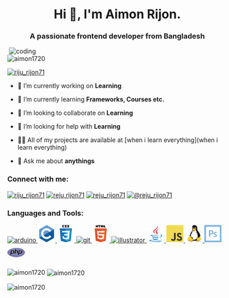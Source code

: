 <h1 align="center">Hi 👋, I'm Aimon Rijon.</h1>
<h3 align="center">A passionate frontend developer from Bangladesh</h3>

<img align="right" alt="coding" width="500" src="https://user-images.githubusercontent.com/55389276/140866485-8fb1c876-9a8f-4d6a-98dc-08c4981eaf70.gif">

<p align="left"> <img src="https://komarev.com/ghpvc/?username=aimon1720&label=Profile%20views&color=0e75b6&style=flat" alt="aimon1720" /> </p>

<p align="left"> <a href="https://twitter.com/riju_rijon71" target="blank"><img src="https://img.shields.io/twitter/follow/riju_rijon71?logo=twitter&style=for-the-badge" alt="riju_rijon71" /></a> </p>

- 🔭 I’m currently working on **Learning**

- 🌱 I’m currently learning **Frameworks, Courses etc.**

- 👯 I’m looking to collaborate on **Learning**

- 🤝 I’m looking for help with **Learning**

- 👨‍💻 All of my projects are available at [when i learn everything](when i learn everything)

- 💬 Ask me about **anythings**

<h3 align="left">Connect with me:</h3>
<p align="left">
<a href="https://twitter.com/riju_rijon71" target="blank"><img align="center" src="https://raw.githubusercontent.com/rahuldkjain/github-profile-readme-generator/master/src/images/icons/Social/twitter.svg" alt="riju_rijon71" height="30" width="40" /></a>
<a href="https://fb.com/reju,rijon71" target="blank"><img align="center" src="https://raw.githubusercontent.com/rahuldkjain/github-profile-readme-generator/master/src/images/icons/Social/facebook.svg" alt="reju,rijon71" height="30" width="40" /></a>
<a href="https://instagram.com/reju_rijon71" target="blank"><img align="center" src="https://raw.githubusercontent.com/rahuldkjain/github-profile-readme-generator/master/src/images/icons/Social/instagram.svg" alt="reju_rijon71" height="30" width="40" /></a>
<a href="https://www.youtube.com/c/@reju_rijon71" target="blank"><img align="center" src="https://raw.githubusercontent.com/rahuldkjain/github-profile-readme-generator/master/src/images/icons/Social/youtube.svg" alt="@reju_rijon71" height="30" width="40" /></a>
</p>

<h3 align="left">Languages and Tools:</h3>
<p align="left"> <a href="https://www.arduino.cc/" target="_blank" rel="noreferrer"> <img src="https://cdn.worldvectorlogo.com/logos/arduino-1.svg" alt="arduino" width="40" height="40"/> </a> <a href="https://www.cprogramming.com/" target="_blank" rel="noreferrer"> <img src="https://raw.githubusercontent.com/devicons/devicon/master/icons/c/c-original.svg" alt="c" width="40" height="40"/> </a> <a href="https://www.w3schools.com/css/" target="_blank" rel="noreferrer"> <img src="https://raw.githubusercontent.com/devicons/devicon/master/icons/css3/css3-original-wordmark.svg" alt="css3" width="40" height="40"/> </a> <a href="https://git-scm.com/" target="_blank" rel="noreferrer"> <img src="https://www.vectorlogo.zone/logos/git-scm/git-scm-icon.svg" alt="git" width="40" height="40"/> </a> <a href="https://www.w3.org/html/" target="_blank" rel="noreferrer"> <img src="https://raw.githubusercontent.com/devicons/devicon/master/icons/html5/html5-original-wordmark.svg" alt="html5" width="40" height="40"/> </a> <a href="https://www.adobe.com/in/products/illustrator.html" target="_blank" rel="noreferrer"> <img src="https://www.vectorlogo.zone/logos/adobe_illustrator/adobe_illustrator-icon.svg" alt="illustrator" width="40" height="40"/> </a> <a href="https://www.java.com" target="_blank" rel="noreferrer"> <img src="https://raw.githubusercontent.com/devicons/devicon/master/icons/java/java-original.svg" alt="java" width="40" height="40"/> </a> <a href="https://developer.mozilla.org/en-US/docs/Web/JavaScript" target="_blank" rel="noreferrer"> <img src="https://raw.githubusercontent.com/devicons/devicon/master/icons/javascript/javascript-original.svg" alt="javascript" width="40" height="40"/> </a> <a href="https://www.linux.org/" target="_blank" rel="noreferrer"> <img src="https://raw.githubusercontent.com/devicons/devicon/master/icons/linux/linux-original.svg" alt="linux" width="40" height="40"/> </a> <a href="https://www.photoshop.com/en" target="_blank" rel="noreferrer"> <img src="https://raw.githubusercontent.com/devicons/devicon/master/icons/photoshop/photoshop-line.svg" alt="photoshop" width="40" height="40"/> </a> <a href="https://www.php.net" target="_blank" rel="noreferrer"> <img src="https://raw.githubusercontent.com/devicons/devicon/master/icons/php/php-original.svg" alt="php" width="40" height="40"/> </a> </p>

<p><img align="left" src="https://github-readme-stats.vercel.app/api/top-langs?username=aimon1720&show_icons=true&locale=en&layout=compact" alt="aimon1720" /></p>

<p>&nbsp;<img align="center" src="https://github-readme-stats.vercel.app/api?username=aimon1720&show_icons=true&locale=en" alt="aimon1720" /></p>

<p><img align="center" src="https://github-readme-streak-stats.herokuapp.com/?user=aimon1720&" alt="aimon1720" /></p>

